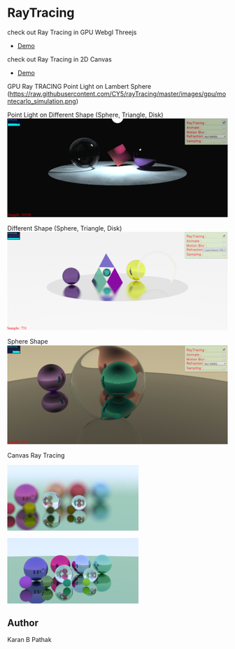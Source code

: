 # RayTracing

check out Ray Tracing in GPU Webgl Threejs
- [Demo](https://raytracergpu.surge.sh/)

check out Ray Tracing in 2D Canvas 
- [Demo](http://raytracing.surge.sh/)


GPU Ray TRACING
Point Light on Lambert Sphere
(https://raw.githubusercontent.com/CY5/rayTracing/master/images/gpu/montecarlo_simulation.png)

Point Light on Different Shape (Sphere, Triangle, Disk)
![Point Light on Different Shape (Sphere, Triangle, Disk)](https://raw.githubusercontent.com/CY5/rayTracing/master/images/gpu/rayTraced_03.png)

Different Shape (Sphere, Triangle, Disk)
![Different Shape (Sphere, Triangle, Disk)](https://raw.githubusercontent.com/CY5/rayTracing/master/images/gpu/ice_ray_02.png)

Sphere Shape
![Sphere](https://raw.githubusercontent.com/CY5/rayTracing/master/images/gpu/rayTraced_01.png)


Canvas Ray Tracing 

![alt text](https://raw.githubusercontent.com/CY5/rayTracing/master/images/canvas/sample_358.png)

![alt text](https://raw.githubusercontent.com/CY5/rayTracing/master/images/canvas/reflection_refraction.png)

## Author
Karan B Pathak


